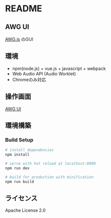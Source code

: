 # README #

## AWG UI

[AWG.js](https://github.com/awgsoft/awgjs) のGUI

## 環境
* npm(node.js) + vue.js + javascript + webpack
* Web Audio API (Audio Worklet)
* Chromeのみ対応

## 操作画面
[AWG UI](https://awgsoft.github.io/awgui/)

## 環境構築

### Build Setup

``` bash
# install dependencies
npm install

# serve with hot reload at localhost:8080
npm run dev

# build for production with minification
npm run build
```

## ライセンス

Apache License 2.0
